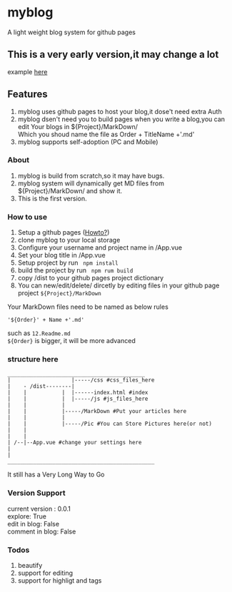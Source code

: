 # myblog
A light weight blog system for github pages 
## This is a very early version,it may change a lot   
example [here](https://archcy.github.io/)
## Features
1. myblog uses github pages to host your blog,it dose't need extra Auth
2. myblog dsen't need you to build pages when you write a blog,you can edit Your blogs in ${Project}/MarkDown/  
Which you shoud name the file as Order + TitleName +'.md'
3. myblog supports self-adoption (PC and Mobile)

###  About
1. myblog is build from scratch,so it may have bugs.
2. myblog system will dynamically get MD files from ${Project}/MarkDown/ and show it.
3. This is the first version.

### How to use
1. Setup a github pages ([Howto?](https://pages.github.com/))
2. clone myblog to your local storage
3. Configure your username and project name in /App.vue
4. Set your blog title in /App.vue
5. Setup project by run ``` npm install```
6. build the project by run ``` npm rum build```
7. copy /dist to your github pages project dictionary
8. You can new/edit/delete/ dircetly by editing files in your github page project ```${Project}/MarkDown```

Your MarkDown files need to be named as below rules
```
'${Order}' + Name +'.md'
```
such as ```12.Readme.md```  
```${Order}``` is bigger, it will be more advanced 


### structure here
```
___________________________________________
|                   |-----/css #css_files_here
|    - /dist--------|
|    |           |  |------index.html #index
|    |           |  |-----/js #js_files_here
|    |           |
|    |           |-----/MarkDown #Put your articles here
|    |           |
|    |           |-----/Pic #You can Store Pictures here(or not)
|    |    
|    |
| /--|--App.vue #change your settings here
|   
|
______________________________________________
```
It still has a Very Long Way to Go

### Version Support
current version : 0.0.1  
explore: True  
edit in blog: False  
comment in blog: False  

### Todos
1. beautify
2. support for editing
3. support for highligt and tags